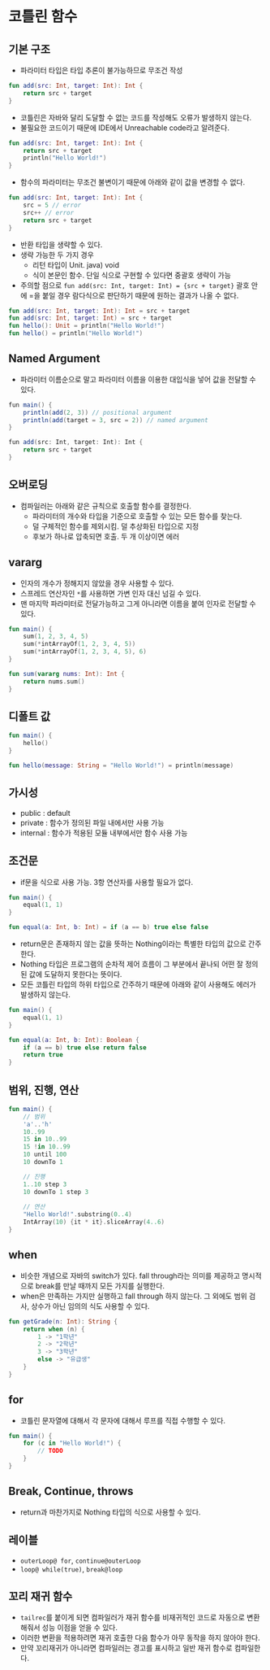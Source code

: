 # 코틀린 함수

## 기본 구조

- 파라미터 타입은 타입 추론이 불가능하므로 무조건 작성

```kotlin
fun add(src: Int, target: Int): Int {
    return src + target
}
```

- 코틀린은 자바와 달리 도달할 수 없는 코드를 작성해도 오류가 발생하지 않는다.
- 불필요한 코드이기 때문에 IDE에서 Unreachable code라고 알려준다.

```kotlin
fun add(src: Int, target: Int): Int {
    return src + target
    println("Hello World!")
}
```

- 함수의 파라미터는 무조건 불변이기 때문에 아래와 같이 값을 변경할 수 없다.

```kotlin
fun add(src: Int, target: Int): Int {
    src = 5 // error
    src++ // error
    return src + target
}
```

- 반환 타입을 생략할 수 있다.
- 생략 가능한 두 가지 경우
    - 리턴 타입이 Unit. java) void
    - 식이 본문인 함수. 단일 식으로 구현할 수 있다면 중괄호 생략이 가능
- 주의할 점으로 `fun add(src: Int, target: Int) = {src + target}` 괄호 안에 =을 붙일 경우 람다식으로 판단하기 때문에 원하는 결과가 나올 수 없다.

```kotlin
fun add(src: Int, target: Int): Int = src + target
fun add(src: Int, target: Int) = src + target
fun hello(): Unit = println("Hello World!")
fun hello() = println("Hello World!")
```

## Named Argument

- 파라미터 이름순으로 말고 파라미터 이름을 이용한 대입식을 넣어 값을 전달할 수 있다.

```java
fun main() {
    println(add(2, 3)) // positional argument
    println(add(target = 3, src = 2)) // named argument
}

fun add(src: Int, target: Int): Int {
    return src + target
}
```

## 오버로딩

- 컴파일러는 아래와 같은 규칙으로 호출할 함수를 결정한다.
    - 파라미터의 개수와 타입을 기준으로 호출할 수 있는 모든 함수를 찾는다.
    - 덜 구체적인 함수를 제외시킴. 덜 추상화된 타입으로 지정
    - 후보가 하나로 압축되면 호출. 두 개 이상이면 에러

## vararg

- 인자의 개수가 정해지지 않았을 경우 사용할 수 있다.
- 스프레드 연산자인 `*`를 사용하면 가변 인자 대신 넘길 수 있다.
- 맨 마지막 파라미터로 전달가능하고 그게 아니라면 이름을 붙여 인자로 전달할 수 있다.

```kotlin
fun main() {
    sum(1, 2, 3, 4, 5)
    sum(*intArrayOf(1, 2, 3, 4, 5))
    sum(*intArrayOf(1, 2, 3, 4, 5), 6)
}

fun sum(vararg nums: Int): Int {
    return nums.sum()
}
```

## 디폴트 값

```kotlin
fun main() {
    hello()
}

fun hello(message: String = "Hello World!") = println(message)
```

## 가시성

- public : default
- private : 함수가 정의된 파일 내에서만 사용 가능
- internal : 함수가 적용된 모듈 내부에서만 함수 사용 가능

## 조건문

- if문을 식으로 사용 가능. 3항 연산자를 사용할 필요가 없다.

```kotlin
fun main() {
    equal(1, 1)
}

fun equal(a: Int, b: Int) = if (a == b) true else false
```

- return문은 존재하지 않는 값을 뜻하는 Nothing이라는 특별한 타입의 값으로 간주한다.
- Nothing 타입은 프로그램의 순차적 제어 흐름이 그 부분에서 끝나되 어떤 잘 정의된 값에 도달하지 못한다는 뜻이다.
- 모든 코틀린 타입의 하위 타입으로 간주하기 때문에 아래와 같이 사용해도 에러가 발생하지 않는다.

```kotlin
fun main() {
    equal(1, 1)
}

fun equal(a: Int, b: Int): Boolean {
    if (a == b) true else return false
    return true
}
```

## 범위, 진행, 연산

```kotlin
fun main() {
    // 범위
    'a'..'h'
    10..99
    15 in 10..99
    15 !in 10..99
    10 until 100
    10 downTo 1

    // 진행
    1..10 step 3
    10 downTo 1 step 3
    
    // 연산
    "Hello World!".substring(0..4)
    IntArray(10) {it * it}.sliceArray(4..6)
}
```

## when

- 비슷한 개념으로 자바의 switch가 있다. fall through라는 의미를 제공하고 명시적으로 break를 만날 때까지 모든 가지를 실행한다.
- when은 만족하는 가지만 실행하고 fall through 하지 않는다. 그 외에도 범위 검사, 상수가 아닌 임의의 식도 사용할 수 있다.

```kotlin
fun getGrade(n: Int): String {
    return when (n) {
        1 -> "1학년"
        2 -> "2학년"
        3 -> "3학년"
        else -> "유급생"
    }
}
```

## for

- 코틀린 문자열에 대해서 각 문자에 대해서 루프를 직접 수행할 수 있다.

```kotlin
fun main() {
    for (c in "Hello World!") {
        // TODO
    }
}
```

## Break, Continue, throws

- return과 마찬가지로 Nothing 타입의 식으로 사용할 수 있다.

## 레이블

- `outerLoop@ for`, `continue@outerLoop`
- `loop@ while(true)`, `break@loop`

## 꼬리 재귀 함수

- `tailrec`를 붙이게 되면 컴파일러가 재귀 함수를 비재귀적인 코드로 자동으로 변환해줘서 성능 이점을 얻을 수 있다.
- 이러한 변환을 적용하려면 재귀 호출한 다음 함수가 아무 동작을 하지 않아야 한다.
- 만약 꼬리재귀가 아니라면 컴파일러는 경고를 표시하고 일반 재귀 함수로 컴파일한다.

